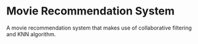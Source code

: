 # Movie Recommendation System
A movie recommendation system that makes use of collaborative filtering and KNN algorithm.